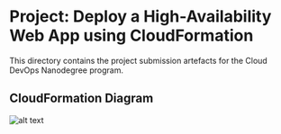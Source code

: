 # Project: Deploy a High-Availability Web App using CloudFormation
This directory contains the project submission artefacts for the Cloud DevOps Nanodegree program.

## CloudFormation Diagram
![alt text](UdagramDiagram.jpg)
